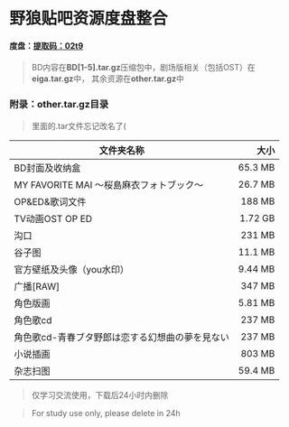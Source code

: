 # 野狼贴吧资源度盘整合


#### 度盘：<a href="https://pan.baidu.com/s/1sEgafWkEr11t4qqCrbotbA/" target="_blank">提取码：02t9</a>



>BD内容在**BD[1-5].tar.gz**压缩包中，剧场版相关（包括OST）在**eiga.tar.gz**中，
其余资源在**other.tar.gz**中





### 附录：other.tar.gz目录
>里面的.tar文件忘记改名了(

|文件夹名称	| 大小	|
|-----------|------:|
|BD封面及收纳盒|65.3 MB|
|MY FAVORITE MAI ～桜島麻衣フォトブック～|26.7 MB|
|OP&ED&歌词文件|188 MB|
|TV动画OST OP ED|1.72 GB|
|沟口|231 MB|
|谷子图|11.1 MB|
|官方壁纸及头像（you水印）|9.44 MB|
|广播[RAW]|347 MB|
|角色版画|5.81 MB|
|角色歌cd|237 MB|
|角色歌cd-青春ブタ野郎は恋する幻想曲の夢を見ない|237 MB|
|小说插画|803 MB|
|杂志扫图|59.4 MB|

>仅学习交流使用，下载后24小时内删除


>For study use only, please delete in 24h
